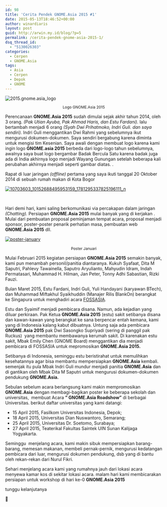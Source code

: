 ```yaml
---
id: 98
title: 'Cerita Pendek GNOME.Asia 2015 #1'
date: 2015-05-13T18:46:52+00:00
author: winardiaris
layout: post
guid: http://arwin.my.id/blog/?p=5
permalink: /cerita-pendek-gnome-asia-2015-1/
dsq_thread_id:
  - "5130026303"
categories:
  - Cerpen
  - GNOME.Asia
tags:
  - Asia
  - Cerpen
  - Depok
  - GNOME
---
```

<img class="alignnone wp-image-6 size-large" src="https://i1.wp.com/www.winardiaris.xyz/wp-content/uploads/2015/05/2015.gnome_.asia_logo-1024x391.png?resize=700%2C267" alt="2015.gnome.asia_logo" data-recalc-dims="1" />

<p style="text-align: center; font-size: 9pt;">
  Logo GNOME.Asia 2015
</p>

Perencanaan **GNOME.Asia 2015** sudah dimulai sejak akhir tahun 2014, oleh 3 orang. _(Pak Utian Ayuba, Pak Ahmad Haris, dan Estu Fardani)._ lalu bertambah menjadi 6 orang _(Syah Dwi Prihatmoko, Indri Guli. dan saya sendiri)._ Indri Guli menggantikan Dwi Rahmi yang sebelumnya ikut mengurusi dokumen-dokumen. Saya sendiri bergabung karena diminta untuk mengisi tim Kesenian. Saya awali dengan membuat logo karena kami ingin logo **GNOME.asia 2015** berbeda dari logo-logo tahun sebelumnya, awalnya saya buat logo bergambar Badak Bercula Satu karena badak juga ada di India akhirnya logo menjadi Wayang Gunungan setelah beberapa kali perubahan akhirnya menjadi seperti gambar diatas. .

Rapat di luar jaringan _(offline)_ pertama yang saya ikuti tanggal 20 Oktober 2014 di sebuah rumah makan di Kota Bogor

[<img class="alignnone wp-image-7 size-full" src="https://i1.wp.com/www.winardiaris.xyz/wp-content/uploads/2015/05/10703603_10152688495953159_1781295337825196111_n.jpg?resize=700%2C525" alt="10703603_10152688495953159_1781295337825196111_n" data-recalc-dims="1" />](https://i1.wp.com/www.winardiaris.xyz/wp-content/uploads/2015/05/10703603_10152688495953159_1781295337825196111_n.jpg)

&nbsp;

Hari demi hari, kami saling berkomunikasi via percakapan dalam jaringan _(Chatting)._ Persiapan **GNOME.Asia 2015** mulai banyak yang di kerjakan . Mulai dari pembuatan proposal peminjaman tempat acara, proposal menjadi sponsor, poster-poster penarik perhatian masa, pembuatan web **GNOME.Asia 2015** dll.

[<img class="wp-image-13 size-large aligncenter" src="https://i2.wp.com/www.winardiaris.xyz/wp-content/uploads/2015/05/poster-january-724x1024.png?resize=700%2C990" alt="poster-january" data-recalc-dims="1" />](https://i0.wp.com/www.winardiaris.xyz/wp-content/uploads/2015/05/poster-january.png)

<p style="text-align: center; font-size: 9pt;">
  Poster Januari
</p>

Mulai Februari 2015 kegiatan persiapan **GNOME.Asia 2015** semakin banyak, kami pun menambah personil/panitia diantaranya. Kukuh Syafaat, Dita M Saputri, Pahlevy Tawainella, Saputro Aryulianto, Mahyudin Idram, Indah Permatasari, Muhammad H. Hilman, Jan Peter, Tonny Adhi Sabastian, Rizki Fauzi.

Bulan Maret 2015, Estu Fardani, Indri Guli, Yuli <span style="color: #262626;">Handayani </span>(karyawan BTech), dan Muhammad Miftakhul Syaikhuddin (Manajer Rilis BlankOn) berangkat ke Singapura untuk menghadiri acara <a title="FOSSASIA" href="http://fossasia.org/" target="_blank">FOSSASIA</a>.

Estu dan Syaimif menjadi pembicara disana. Namun, ada kejadian yang diluar perkiraan. Pak Ketua **GNOME.Asia 2015** (estu) sakit setibanya disana dan kawan-kawan yang berangkat ke sana berpencar entah kemana, kami yang di Indonesia kalang kabut dibuatnya. Untung saja ada pembicara **GNOME.Asia 2015** pak Dwi Sasongko Supriyadi (sering di panggil pak Ruckus)  yang membantu membawanya kerumah sakit. Di karenakan estu sakit, Mbak Emily Chen (GNOME Board) menggantikan dia menjadi pembicara di FOSSASIA untuk mepromosikan **GNOME.Asia 2015.**

Setibanya di Indonesia, seminggu estu beristirahat untuk memulihkan kesehatannya agar bisa membantu mempersiapkan **GNOME.Asia** kembali. semenjak itu pula Mbak Indri Guli mundur menjadi panitia **GNOME.Asia** dan di gantikan oleh Mbak Dita M Saputri untuk mengurusi dokumen-dokumen pendukung **GNOME.Asia.**

Sebulan sebelum acara berlangsung kami makin mempromosikan **GNOME.Asia** dengan membagi-bagikan poster ke beberapa sekolah dan universitas,  membuat Acara **&#8221; GNOME.Asia Roadshow&#8221;** di berbagai Universitas. berikut daftar universitas yang kami datangi:

  * 15 April 2015, Fasilkom Universitas Indonesia, Depok;
  * 18 April 2015, Universitas Dian Nuswantoro, Semarang;
  * 25 April 2015, Universitas Dr. Soetomo, Surabaya;
  * 27 April 2015, Teaterikal Fakultas Saintek UIN Sunan Kalijaga Yogyakarta.

Seminggu  menjelang acara, kami makin sibuk mempersiapkan barang-barang, memesan makanan, membeli pernak-pernik, mengurusi kedatangan pembicara dari luar, mengurusi dokumen pendukung, dsb yang di bantu oleh rekan-rekan dari Nurul Fikri.

Sehari menjelang acara kami yang rumahnya jauh dari lokasi acara menyewa kamar kos di sekitar lokasi acara. malam hari kami membicarakan persiapan untuk workshop di hari ke-0 **GNOME.Asia 2015**

tunggu kelanjutanya

🙂

&nbsp;